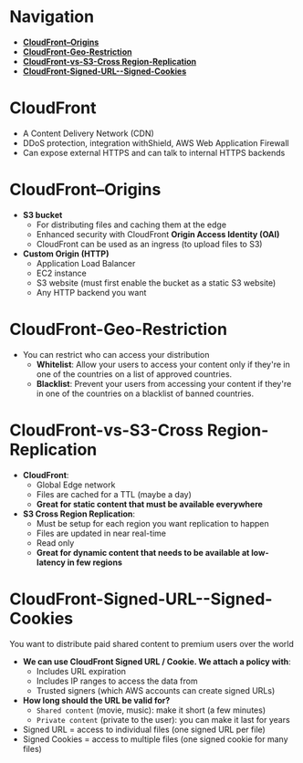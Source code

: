 # Navigation
- [**CloudFront–Origins**](#CloudFront–Origins)
- [**CloudFront-Geo-Restriction**](#CloudFront-Geo-Restriction)
- [**CloudFront-vs-S3-Cross Region-Replication**](#CloudFront-vs-S3-Cross%20Region-Replication)
- [**CloudFront-Signed-URL--Signed-Cookies**](#CloudFront-Signed-URL--Signed-Cookies)
# CloudFront
- A Content Delivery Network (CDN)
- DDoS protection, integration withShield, AWS Web Application Firewall  
- Can expose external HTTPS and can talk to internal HTTPS backends
# CloudFront–Origins
- **S3 bucket**
	- For distributing files and caching them at the edge  
	- Enhanced security with CloudFront **Origin Access Identity (OAI)**  
	- CloudFront can be used as an ingress (to upload files to S3)
- **Custom Origin (HTTP)**
	- Application Load Balancer  
	- EC2 instance  
	- S3 website (must first enable the bucket as a static S3 website)  
	- Any HTTP backend you want
# CloudFront-Geo-Restriction
- You can restrict who can access your distribution  
	- **Whitelist**: Allow your users to access your content only if they're in one of the countries on a list of approved countries.  
	- **Blacklist**: Prevent your users from accessing your content if they're in one of the countries on a blacklist of banned countries.
# CloudFront-vs-S3-Cross Region-Replication  
- **CloudFront**:  
	- Global Edge network  
	- Files are cached for a TTL (maybe a day)  
	- **Great for static content that must be available everywhere**  
- **S3 Cross Region Replication**:  
	- Must be setup for each region you want replication to happen  
	- Files are updated in near real-time  
	- Read only  
	- **Great for dynamic content that needs to be available at low-latency in few regions**
# CloudFront-Signed-URL--Signed-Cookies
 You want to distribute paid shared content to premium users over the world  
 - **We can use CloudFront Signed URL / Cookie. We attach a policy with**:  
	 - Includes URL expiration  
	 - Includes IP ranges to access the data from  
	 - Trusted signers (which AWS accounts can create signed URLs)  
 - **How long should the URL be valid for?**  
	 - `Shared content` (movie, music): make it short (a few minutes)  
	 - `Private content` (private to the user): you can make it last for years  
 - Signed URL = access to individual files (one signed URL per file)  
 - Signed Cookies = access to multiple files (one signed cookie for many files)
